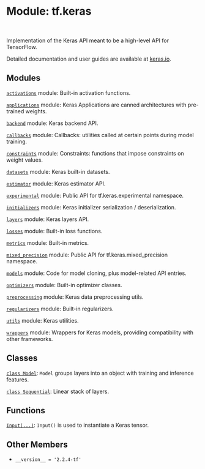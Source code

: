 <div itemscope itemtype="http://developers.google.com/ReferenceObject">
<meta itemprop="name" content="tf.keras" />
<meta itemprop="path" content="Stable" />
<meta itemprop="property" content="__version__"/>
</div>

# Module: tf.keras


<table class="tfo-notebook-buttons tfo-api" align="left">
</table>



Implementation of the Keras API meant to be a high-level API for TensorFlow.


Detailed documentation and user guides are available at
[keras.io](https://keras.io).

## Modules

[`activations`](../tf/keras/activations.md) module: Built-in activation functions.

[`applications`](../tf/keras/applications.md) module: Keras Applications are canned architectures with pre-trained weights.

[`backend`](../tf/keras/backend.md) module: Keras backend API.

[`callbacks`](../tf/keras/callbacks.md) module: Callbacks: utilities called at certain points during model training.

[`constraints`](../tf/keras/constraints.md) module: Constraints: functions that impose constraints on weight values.

[`datasets`](../tf/keras/datasets.md) module: Keras built-in datasets.

[`estimator`](../tf/keras/estimator.md) module: Keras estimator API.

[`experimental`](../tf/keras/experimental.md) module: Public API for tf.keras.experimental namespace.

[`initializers`](../tf/keras/initializers.md) module: Keras initializer serialization / deserialization.

[`layers`](../tf/keras/layers.md) module: Keras layers API.

[`losses`](../tf/keras/losses.md) module: Built-in loss functions.

[`metrics`](../tf/keras/metrics.md) module: Built-in metrics.

[`mixed_precision`](../tf/keras/mixed_precision.md) module: Public API for tf.keras.mixed_precision namespace.

[`models`](../tf/keras/models.md) module: Code for model cloning, plus model-related API entries.

[`optimizers`](../tf/keras/optimizers.md) module: Built-in optimizer classes.

[`preprocessing`](../tf/keras/preprocessing.md) module: Keras data preprocessing utils.

[`regularizers`](../tf/keras/regularizers.md) module: Built-in regularizers.

[`utils`](../tf/keras/utils.md) module: Keras utilities.

[`wrappers`](../tf/keras/wrappers.md) module: Wrappers for Keras models, providing compatibility with other frameworks.

## Classes

[`class Model`](../tf/keras/Model.md): `Model` groups layers into an object with training and inference features.

[`class Sequential`](../tf/keras/Sequential.md): Linear stack of layers.

## Functions

[`Input(...)`](../tf/keras/Input.md): `Input()` is used to instantiate a Keras tensor.

## Other Members

* `__version__ = '2.2.4-tf'` <a id="__version__"></a>
